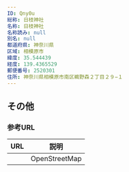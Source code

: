 ```yaml
---
ID: Qny0u
総称: 日枝神社
名称: 日枝神社
名称読み: null
別名: null
都道府県: 神奈川県
区域: 相模原市
緯度: 35.544439
経度: 139.4365529
郵便番号: 2520301
住所: 神奈川県相模原市南区鵜野森２丁目２９−１
---
```


## その他

### 参考URL

| URL | 説明          |
| --- | ------------- |
|     | OpenStreetMap |
